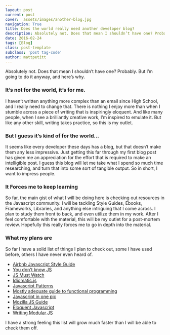 ```yaml
---
layout: post
current: post
cover:  assets/images/another-blog.jpg
navigation: True
title: Does the world really need another developer blog?
description: Absolutely not. Does that mean I shouldn’t have one? Probably. But I’m going to do it anyway, and here’s why.
date: 2016-02-24
tags: [Blog]
class: post-template
subclass: 'post tag-code'
author: mattpetitt
---
```


Absolutely not. Does that mean I shouldn’t have one? Probably. But I’m going to do it anyway, and here’s why.

### It’s not for the world, it’s for me.

I haven’t written anything more complex than an email since High School, and I really need to change that. There is nothing I enjoy more than when I stumble across a piece of writing that is inspiringly eloquent. And like many people, when I see a brilliantly creative work, I’m inspired to emulate it. But like any other skill, writing takes practice, so this is my outlet.

### But I guess it’s kind of for the world…

It seems like every developer these days has a blog, but that doesn’t make them any less impressive. Just getting this far through my first blog post has given me an appreciation for the effort that is required to make an intelligible post. I guess this blog will let me take what I spend so much time researching, and turn that into some sort of tangible output. So in short, I want to impress people.

### It Forces me to keep learning

So far, the main gist of what I will be doing here is checking out resources in the Javascript community. I will be tackling Style Guides, Ebooks, Frameworks, Libraries, and anything else intriguing that I come across. I plan to study them front to back, and even utilize them in my work. After I feel comfortable with the material, this will be my outlet for a post-mortem review. Hopefully this really forces me to go in depth into the material.

### What my plans are

So far I have a solid list of things I plan to check out, some I have used before, others I have never even heard of.

- [Airbnb Javascript Style Guide](https://github.com/airbnb/javascript)
- [You don’t know JS](https://github.com/getify/You-Dont-Know-JS)
- [JS Must Watch](https://github.com/bolshchikov/js-must-watch)
- [Idiomatic.js](https://github.com/rwaldron/idiomatic.js)
- [Javascript Patterns](https://github.com/shichuan/javascript-patterns)
- [Mostly adequate guide to functional programming](https://github.com/DrBoolean/mostly-adequate-guide)
- [Javascript in one pic](https://github.com/coodict/javascript-in-one-pic)
- [Mozilla JS Guide](https://developer.mozilla.org/en-US/docs/Web/JavaScript/Guide/Introduction)
- [Eloquent Javascript](http://eloquentjavascript.net/)
- [Writing Modular JS](http://addyosmani.com/writing-modular-js/)

I have a strong feeling this list will grow much faster than I will be able to check them off.